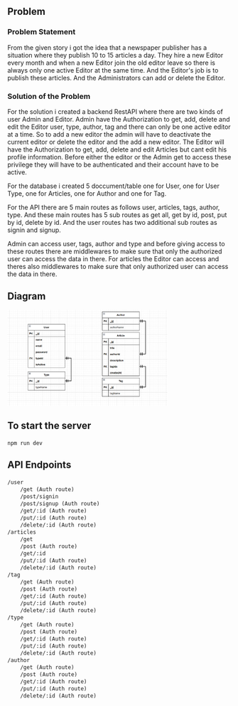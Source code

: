 ## Problem

### Problem Statement

From the given story i got the idea that a newspaper publisher has a situation where they publish 10 to 15 articles a day. They hire a new Editor every month and when a new Editor join the old editor leave so there is always only one active Editor at the same time. And the Editor's job is to publish these articles. And the Administrators can add or delete the Editor.

### Solution of the Problem

For the solution i created a backend RestAPI where there are two kinds of user Admin and Editor. Admin have the Authorization to get, add, delete and edit the Editor user, type, author, tag and there can only be one active editor at a time. So to add a new editor the admin will have to deactivate the current editor or delete the editor and the add a new editor. The Editor will have the Authorization to get, add, delete and edit Articles but cant edit his profile information. Before either the editor or the Admin get to access these privilege they will have to be authenticated and their account have to be active.

For the database i created 5 doccument/table one for User, one for User Type, one for Articles, one for Author and one for Tag.

For the API there are 5 main routes as follows user, articles, tags, author, type. And these main routes has 5 sub routes as get all, get by id, post, put by id, delete by id. And the user routes has two additional sub routes as signin and signup.

Admin can access user, tags, author and type and before giving access to these routes there are middlewares to make sure that only the authorized user can access the data in there. For articles the Editor can access and theres also middlewares to make sure that only authorized user can access the data in there.

## Diagram

 <img alt="diagram" src="https://raw.githubusercontent.com/Ulrich-Tonmoy/assignments/main/newspaper-api/Diagram.png" width="360px"/>

## To start the server

    npm run dev

## API Endpoints

    /user
        /get (Auth route)
        /post/signin
        /post/signup (Auth route)
        /get/:id (Auth route)
        /put/:id (Auth route)
        /delete/:id (Auth route)
    /articles
        /get
        /post (Auth route)
        /get/:id
        /put/:id (Auth route)
        /delete/:id (Auth route)
    /tag
        /get (Auth route)
        /post (Auth route)
        /get/:id (Auth route)
        /put/:id (Auth route)
        /delete/:id (Auth route)
    /type
        /get (Auth route)
        /post (Auth route)
        /get/:id (Auth route)
        /put/:id (Auth route)
        /delete/:id (Auth route)
    /author
        /get (Auth route)
        /post (Auth route)
        /get/:id (Auth route)
        /put/:id (Auth route)
        /delete/:id (Auth route)
